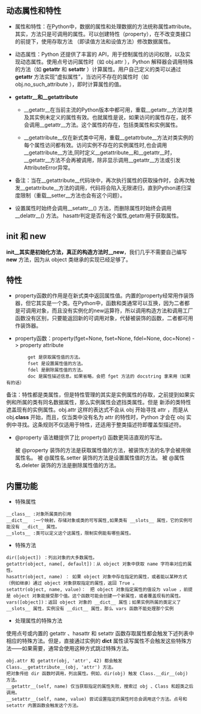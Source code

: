 ## 动态属性和特性

* 属性和特性：在Python中，数据的属性和处理数据的方法统称属性attribute。其实，方法只是可调用的属性。可以创建特性（property），在不改变类接口的前提下，使用存取方法 （即读值方法和设值方法）修改数据属性。

* 动态属性：Python 还提供了丰富的 API，用于控制属性的访问权限，以及实现动态属性。使用点号访问属性时（如 obj.attr ），Python 解释器会调用特殊的方法（如 __getattr__ 和 __setattr__ ）计算属性。用户自己定义的类可以通过 __getattr__ 方法实现“虚拟属性”，当访问不存在的属性时（如 obj.no_such_attribute ），即时计算属性的值。


* __getattr__和__getattribute__

    * __getattr__在当前主流的Python版本中都可用，重载__getattr__方法对类及其实例未定义的属性有效。也就属性是说，如果访问的属性存在，就不会调用__getattr__方法。这个属性的存在，包括类属性和实例属性。
    
    * __getattribute__仅在新式类中可用，重载__getattrbute__方法对类实例的每个属性访问都有效。访问实例不存在的实例属性时,也会调用__getattribute__方法,同时定义__getattribute__和__getattr__时，__getattr__方法不会再被调用，除非显示调用__getattr__方法或引发AttributeError异常。

* 备注：当在__getattribute__代码块中，再次执行属性的获取操作时，会再次触发__getattribute__方法的调用，代码将会陷入无限递归，直到Python递归深度限制（重载__setter__方法也会有这个问题）。

* 设置属性时始终会调用__setattr__() 方法，而删除属性时始终会调用__delattr__() 方法。 hasattr判定是否有这个属性,getattr用于获取属性。


## __init__ 和 __new__

__init__其实是初始化方法，真正的构造方法时__new__，我们几乎不需要自己编写 __new__ 方法，因为从 object 类继承的实现已经足够了。


## 特性

* property函数的作用是在新式类中返回属性值。内置的property经常用作装饰器，但它其实是一个类。在Python中，函数和类通常可以互换，因为二者都是可调用对象，而且没有实例化的new运算符，所以调用构造方法和调用工厂函数没有区别，只要能返回新的可调用对象，代替被装饰的函数，二者都可用作装饰器。


* property函数：property(fget=None, fset=None, fdel=None, doc=None) -> property attribute

```
        get 是获取属性值的方法。
        fset 是设置属性值的方法。
        fdel 是删除属性值的方法。
        doc 是属性描述信息。如果省略，会把 fget 方法的 docstring 拿来用（如果有的话）
```
 
 
 备注：特性都是类属性，但是特性管理的其实是实例属性的存取，之前提到如果实例和所属的类有同名数据属性，那么实例属性会遮挡类属性。但是
 新添的类特性遮盖现有的实例属性。obj.attr 这样的表达式不会从 obj 开始寻找 attr ，而是从 obj.__class__ 开始，而且，仅当类中没有名为 attr 的特性时，Python 才会在 obj 实例中寻找。这条规则不仅适用于特性，还适用于整类描述符即覆盖型描述符。


* @property 语法糖提供了比 property() 函数更简洁直观的写法。

    被 @property 装饰的方法是获取属性值的方法，被装饰方法的名字会被用做 属性名。
    被 @属性名.setter 装饰的方法是设置属性值的方法。
    被 @属性名.deleter 装饰的方法是删除属性值的方法。


## 内置功能

* 特殊属性
```
__class__ :对象所属类的引用
__dict__  :一个映射，存储对象或类的可写属性,如果类有 __slots__ 属性，它的实例可能没有 __dict__ 属性。
__slots__ :类可以定义这个这属性，限制实例能有哪些属性。
```

* 特殊方法
```
dir([object]) ：列出对象的大多数属性。
getattr(object, name[, default])：从 object 对象中获取 name 字符串对应的属性。
hasattr(object, name) ： 如果 object 对象中存在指定的属性，或者能以某种方式（例如继承）通过 object 对象获取指定的属性，返回 True 。
setattr(object, name, value)：　把 object 对象指定属性的值设为 value ，前提是 object 对象能接受那个值。这个函数可能会创建一个新属性，或者覆盖现有的属性。
vars([object])：返回 object 对象的 __dict__ 属性；如果实例所属的类定义了 __slots__ 属性，实例没有 __dict__ 属性，那么 vars 函数不能处理那个实例
```

* 处理属性的特殊方法

使用点号或内置的 getattr 、hasattr 和 setattr 函数存取属性都会触发下述列表中相应的特殊方法。但是，直接通过实例的 __dict__ 属性读写属性不会触发这些特殊方法——如果需要，通常会使用这种方式跳过特殊方法。
```
obj.attr 和 getattr(obj, 'attr', 42) 都会触发 Class.__getattribute__(obj, 'attr') 方法。
把对象传给 dir 函数时调用，列出属性。例如，dir(obj) 触发 Class.__dir__(obj) 方法。
__getattr__(self, name) 仅当获取指定的属性失败，搜索过 obj 、Class 和超类之后调用。
__setattr__(self, name, value) 尝试设置指定的属性时总会调用这个方法。点号和 setattr 内置函数会触发这个方法。
```